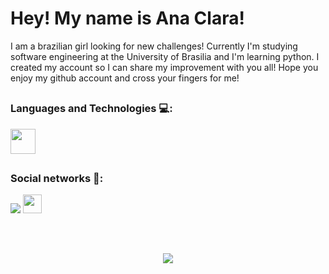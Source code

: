 ##

<div>
<h1> Hey! My name is Ana Clara!</h1> 
<p>I am a brazilian girl looking for new challenges! Currently I'm studying software engineering at the University of Brasilia and I'm learning python. I created my account so I can share my improvement with you all! Hope you enjoy my github account and cross your fingers for me! </p>
</div>

##

### Languages and Technologies 💻:

<div>
    <img height="40" width="40" src="https://cdn.jsdelivr.net/gh/devicons/devicon/icons/python/python-original.svg" />       
</div>

##

### Social networks 📎:

<div>
<a href="https://instagram.com/_ana.borges"><img src="https://img.shields.io/badge/Instagram-E4405F?style=for-the-badge&logo=instagram&logoColor=white"></a>
<a href="mailto:abarbosaborges17@gmail.com"><img height='30' src="https://img.shields.io/badge/-Gmail-%23333?style=for-the-badge&logo=gmail&logoColor=white"></a>
</div>

##

<div>
    <br>
    <a href="https://spotify-github-profile.vercel.app/api/view?uid=g5ra9cxbec50k1yj4rfnt4t6a&redirect=true">
        <p align="center"><img src="https://spotify-github-profile.vercel.app/api/view?uid=g5ra9cxbec50k1yj4rfnt4t6a&cover_image=true&theme=default" ></p>
    </a>
</div>
